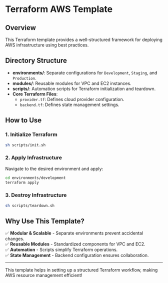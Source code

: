 # Terraform AWS Template

## Overview
This Terraform template provides a well-structured framework for deploying AWS infrastructure using best practices.

## Directory Structure
- **environments/**: Separate configurations for `Development`, `Staging`, and `Production`.
- **modules/**: Reusable modules for VPC and EC2 instances.
- **scripts/**: Automation scripts for Terraform initialization and teardown.
- **Core Terraform Files**:
  - `provider.tf`: Defines cloud provider configuration.
  - `backend.tf`: Defines state management settings.

## How to Use
### 1. Initialize Terraform
```sh
sh scripts/init.sh
```
### 2. Apply Infrastructure
Navigate to the desired environment and apply:
```sh
cd environments/development
terraform apply
```
### 3. Destroy Infrastructure
```sh
sh scripts/teardown.sh
```

## Why Use This Template?
✅ **Modular & Scalable** - Separate environments prevent accidental changes.  
✅ **Reusable Modules** - Standardized components for VPC and EC2.  
✅ **Automation** - Scripts simplify Terraform operations.  
✅ **State Management** - Backend configuration ensures collaboration.  

---

This template helps in setting up a structured Terraform workflow, making AWS resource management efficient!
